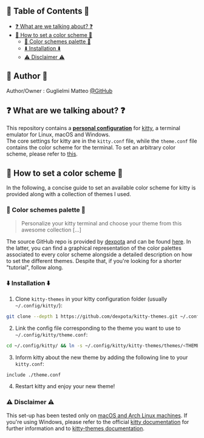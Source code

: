 ## 📖 Table of Contents 📖

<!--toc:start-->

- [❓ What are we talking about? ❓](#what-are-we-talking-about)
- [🔧 How to set a color scheme 🔧](#🔧-how-to-set-a-color-scheme-🔧)
  - [📁 Color schemes palette 📁](#📁-color-schemes-palette-📁)
  - [⬇️ Installation ⬇️](#️-installation-️)
  - [⚠️ Disclaimer ⚠️](#️-disclaimer-️)
  <!--toc:end-->

## 🎨 Author 🎨

Author/Owner : Guglielmi Matteo [@GitHub](https://github.com/MatteoGuglielmi-tech)

## ❓ What are we talking about? ❓

This repository contains a <b><u>personal configuration</u></b> for [kitty](https://sw.kovidgoyal.net/kitty/), a terminal emulator for Linux, macOS and Windows.  
The core settings for kitty are in the `kitty.conf` file, while the `theme.conf` file contains the color scheme for the terminal.
To set an arbitrary color scheme, please refer to [this](#🔧-how-to-set-a-color-scheme-🔧).

## 🔧 How to set a color scheme 🔧

In the following, a concise guide to set an available color scheme for kitty is provided along with a collection of themes I used.

### 📁 Color schemes palette 📁

> Personalize your kitty terminal and choose your theme from this awesome collection [...]

The source GitHub repo is provided by [dexpota](https://github.com/dexpota) and can be found [here](https://github.com/dexpota/kitty-themes?search=1). In the latter, you can find a graphical representation of the color palettes associated to every color scheme alongside a detailed description on how to set the different themes. Despite that, if you're looking for a shorter "tutorial", follow along.

### ⬇️ Installation ⬇️

1. Clone `kitty-themes` in your kitty configuration folder (usually `~/.config/kitty/`):

```bash
git clone --depth 1 https://github.com/dexpota/kitty-themes.git ~/.config/kitty/kitty-themes
```

2. Link the config file corresponding to the theme you want to use to `~/.config/kitty/theme.conf`:

```bash
cd ~/.config/kitty/ && ln -s ~/.config/kitty/kitty-themes/themes/<THEMENAME>.conf ~/.config/kitty/theme.conf
```

3. Inform kitty about the new theme by adding the following line to your `kitty.conf`:

```bash
include ./theme.conf
```

4. Restart kitty and enjoy your new theme!

### ⚠️ Disclaimer ⚠️

This set-up has been tested only on <u>macOS and Arch Linux machines</u>. If you're using Windows, please refer to the official [kitty documentation](https://sw.kovidgoyal.net/kitty/conf.html) for further information and to [kitty-themes documentation](https://github.com/dexpota/kitty-themes?search=1).
